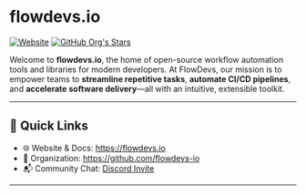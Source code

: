# flowdevs.io

[![Website](https://img.shields.io/website?url=https%3A%2F%2Fflowdevs.io)](https://flowdevs.io) [![GitHub Org's Stars](https://img.shields.io/github/stars/flowdevs-io?style=social)](https://github.com/flowdevs-io)

Welcome to **flowdevs.io**, the home of open-source workflow automation tools and libraries for modern developers. At FlowDevs, our mission is to empower teams to **streamline repetitive tasks**, **automate CI/CD pipelines**, and **accelerate software delivery**—all with an intuitive, extensible toolkit.

---

## 🚀 Quick Links

- 🌐 Website & Docs: https://flowdevs.io  
- 📂 Organization: https://github.com/flowdevs-io  
- 📬 Community Chat: [Discord Invite](https://discord.gg/KxZzWFXUZm)

---
